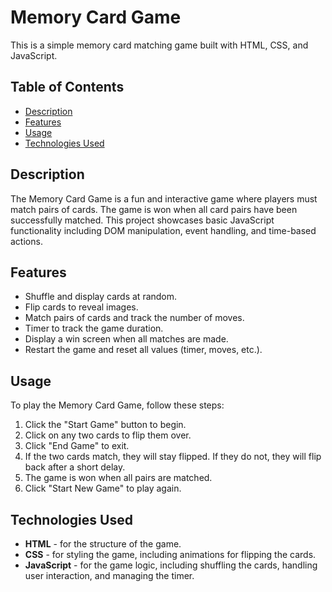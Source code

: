 <h1>Memory Card Game</h1>

<p>This is a simple memory card matching game built with HTML, CSS, and JavaScript.</p>

<h2>Table of Contents</h2>
<ul>
  <li><a href="#description">Description</a></li>
  <li><a href="#features">Features</a></li>
  <li><a href="#usage">Usage</a></li>
  <li><a href="#technologies">Technologies Used</a></li>
</ul>

<h2 id="description">Description</h2>
<p>The Memory Card Game is a fun and interactive game where players must match pairs of cards. The game is won when all card pairs have been successfully matched. This project showcases basic JavaScript functionality including DOM manipulation, event handling, and time-based actions.</p>

<h2 id="features">Features</h2>
<ul>
  <li>Shuffle and display cards at random.</li>
  <li>Flip cards to reveal images.</li>
  <li>Match pairs of cards and track the number of moves.</li>
  <li>Timer to track the game duration.</li>
  <li>Display a win screen when all matches are made.</li>
  <li>Restart the game and reset all values (timer, moves, etc.).</li>
</ul>


<h2 id="usage">Usage</h2>
<p>To play the Memory Card Game, follow these steps:</p>
<ol>
  <li>Click the "Start Game" button to begin.</li>
  <li>Click on any two cards to flip them over.</li>
  <li>Click "End Game" to exit.</li>
  <li>If the two cards match, they will stay flipped. If they do not, they will flip back after a short delay.</li>
  <li>The game is won when all pairs are matched.</li>
  <li>Click "Start New Game" to play again.</li>
</ol>

<h2 id="technologies">Technologies Used</h2>
<ul>
  <li><strong>HTML</strong> - for the structure of the game.</li>
  <li><strong>CSS</strong> - for styling the game, including animations for flipping the cards.</li>
  <li><strong>JavaScript</strong> - for the game logic, including shuffling the cards, handling user interaction, and managing the timer.</li>
</ul>
